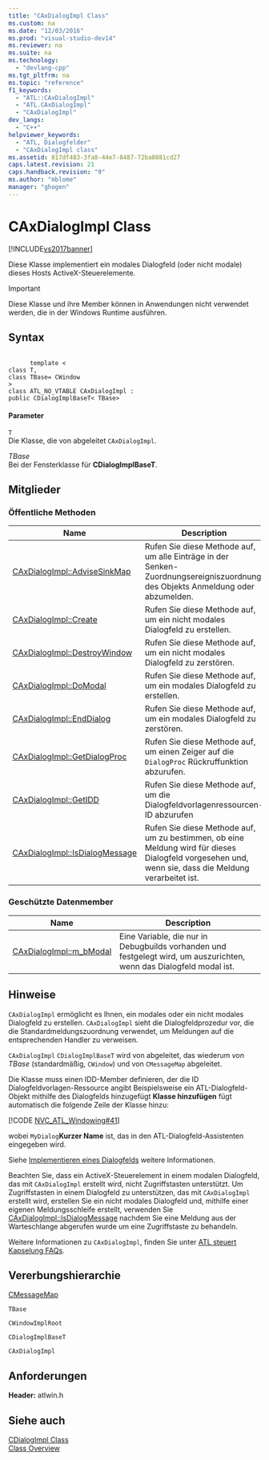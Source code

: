 ```yaml
---
title: "CAxDialogImpl Class"
ms.custom: na
ms.date: "12/03/2016"
ms.prod: "visual-studio-dev14"
ms.reviewer: na
ms.suite: na
ms.technology: 
  - "devlang-cpp"
ms.tgt_pltfrm: na
ms.topic: "reference"
f1_keywords: 
  - "ATL::CAxDialogImpl"
  - "ATL.CAxDialogImpl"
  - "CAxDialogImpl"
dev_langs: 
  - "C++"
helpviewer_keywords: 
  - "ATL, Dialogfelder"
  - "CAxDialogImpl class"
ms.assetid: 817df483-3fa8-44e7-8487-72ba0881cd27
caps.latest.revision: 21
caps.handback.revision: "9"
ms.author: "mblome"
manager: "ghogen"
---
```

# CAxDialogImpl Class
[!INCLUDE[vs2017banner](../../assembler/inline/includes/vs2017banner.md)]

Diese Klasse implementiert ein modales Dialogfeld \(oder nicht modale\) dieses Hosts ActiveX\-Steuerelemente.  
  
> [!IMPORTANT]
>  Diese Klasse und ihre Member können in Anwendungen nicht verwendet werden, die in der Windows Runtime ausführen.  
  
## Syntax  
  
```  
  
      template <  
class T,  
class TBase= CWindow  
>  
class ATL_NO_VTABLE CAxDialogImpl :  
public CDialogImplBaseT< TBase>  
```  
  
#### Parameter  
 `T`  
 Die Klasse, die von abgeleitet `CAxDialogImpl`.  
  
 *TBase*  
 Bei der Fensterklasse für **CDialogImplBaseT**.  
  
## Mitglieder  
  
### Öffentliche Methoden  
  
|Name|Description|  
|----------|-----------------|  
|[CAxDialogImpl::AdviseSinkMap](../Topic/CAxDialogImpl::AdviseSinkMap.md)|Rufen Sie diese Methode auf, um alle Einträge in der Senken\-Zuordnungsereigniszuordnung des Objekts Anmeldung oder abzumelden.|  
|[CAxDialogImpl::Create](../Topic/CAxDialogImpl::Create.md)|Rufen Sie diese Methode auf, um ein nicht modales Dialogfeld zu erstellen.|  
|[CAxDialogImpl::DestroyWindow](../Topic/CAxDialogImpl::DestroyWindow.md)|Rufen Sie diese Methode auf, um ein nicht modales Dialogfeld zu zerstören.|  
|[CAxDialogImpl::DoModal](../Topic/CAxDialogImpl::DoModal.md)|Rufen Sie diese Methode auf, um ein modales Dialogfeld zu erstellen.|  
|[CAxDialogImpl::EndDialog](../Topic/CAxDialogImpl::EndDialog.md)|Rufen Sie diese Methode auf, um ein modales Dialogfeld zu zerstören.|  
|[CAxDialogImpl::GetDialogProc](../Topic/CAxDialogImpl::GetDialogProc.md)|Rufen Sie diese Methode auf, um einen Zeiger auf die `DialogProc` Rückruffunktion abzurufen.|  
|[CAxDialogImpl::GetIDD](../Topic/CAxDialogImpl::GetIDD.md)|Rufen Sie diese Methode auf, um die Dialogfeldvorlagenressourcen\-ID abzurufen|  
|[CAxDialogImpl::IsDialogMessage](../Topic/CAxDialogImpl::IsDialogMessage.md)|Rufen Sie diese Methode auf, um zu bestimmen, ob eine Meldung wird für dieses Dialogfeld vorgesehen und, wenn sie, dass die Meldung verarbeitet ist.|  
  
### Geschützte Datenmember  
  
|Name|Description|  
|----------|-----------------|  
|[CAxDialogImpl::m\_bModal](../Topic/CAxDialogImpl::m_bModal.md)|Eine Variable, die nur in Debugbuilds vorhanden und festgelegt wird, um auszurichten, wenn das Dialogfeld modal ist.|  
  
## Hinweise  
 `CAxDialogImpl` ermöglicht es Ihnen, ein modales oder ein nicht modales Dialogfeld zu erstellen.  `CAxDialogImpl` sieht die Dialogfeldprozedur vor, die die Standardmeldungszuordnung verwendet, um Meldungen auf die entsprechenden Handler zu verweisen.  
  
 `CAxDialogImpl` `CDialogImplBaseT` wird von abgeleitet, das wiederum *von TBase* \(standardmäßig, `CWindow`\) und von `CMessageMap` abgeleitet.  
  
 Die Klasse muss einen IDD\-Member definieren, der die ID Dialogfeldvorlagen\-Ressource angibt  Beispielsweise ein ATL\-Dialogfeld\-Objekt mithilfe des Dialogfelds hinzugefügt **Klasse hinzufügen** fügt automatisch die folgende Zeile der Klasse hinzu:  
  
 [!CODE [NVC_ATL_Windowing#41](../CodeSnippet/VS_Snippets_Cpp/NVC_ATL_Windowing#41)]  
  
 wobei `MyDialog`**Kurzer Name** ist, das in den ATL\-Dialogfeld\-Assistenten eingegeben wird.  
  
 Siehe [Implementieren eines Dialogfelds](../../atl/implementing-a-dialog-box.md) weitere Informationen.  
  
 Beachten Sie, dass ein ActiveX\-Steuerelement in einem modalen Dialogfeld, das mit `CAxDialogImpl` erstellt wird, nicht Zugriffstasten unterstützt.  Um Zugriffstasten in einem Dialogfeld zu unterstützen, das mit `CAxDialogImpl` erstellt wird, erstellen Sie ein nicht modales Dialogfeld und, mithilfe einer eigenen Meldungsschleife erstellt, verwenden Sie [CAxDialogImpl::IsDialogMessage](../Topic/CAxDialogImpl::IsDialogMessage.md) nachdem Sie eine Meldung aus der Warteschlange abgerufen wurde um eine Zugriffstaste zu behandeln.  
  
 Weitere Informationen zu `CAxDialogImpl`, finden Sie unter [ATL steuert Kapselung FAQs](../../atl/atl-control-containment-faq.md).  
  
## Vererbungshierarchie  
 [CMessageMap](../../atl/reference/cmessagemap-class.md)  
  
 `TBase`  
  
 `CWindowImplRoot`  
  
 `CDialogImplBaseT`  
  
 `CAxDialogImpl`  
  
## Anforderungen  
 **Header:**  atlwin.h  
  
## Siehe auch  
 [CDialogImpl Class](../../atl/reference/cdialogimpl-class.md)   
 [Class Overview](../../atl/atl-class-overview.md)